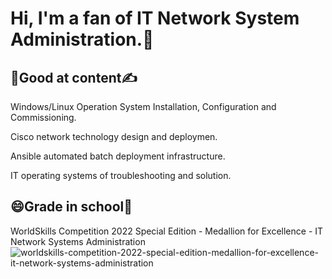 # Hi, I'm a fan of IT Network System Administration.:wave:

## :face_with_head_bandage:Good at content:writing_hand:
<p>Windows/Linux Operation System Installation, Configuration and Commissioning.</p>
<p>Cisco network technology design and deploymen.</p>
<p>Ansible automated batch deployment infrastructure.</p>
<p>IT operating systems of troubleshooting and solution.</p>

## :smile:Grade in school:tada:
WorldSkills Competition 2022 Special Edition - Medallion for Excellence - IT Network Systems Administration
![worldskills-competition-2022-special-edition-medallion-for-excellence-it-network-systems-administration](https://user-images.githubusercontent.com/76467401/221335462-9eee19a5-b9ed-4e14-a28e-f07f89b2562e.png)
